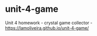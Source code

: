 # unit-4-game
Unit 4 homework - crystal game collector - https://lamoliveira.github.io/unit-4-game/
